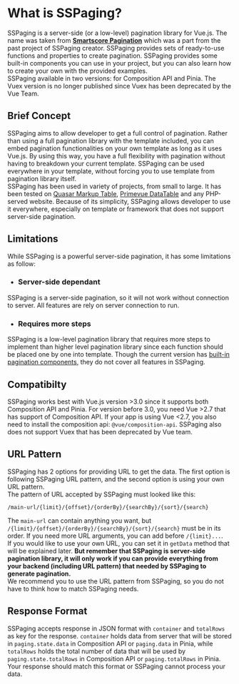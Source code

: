# What is SSPaging?
SSPaging is a server-side (or a low-level) pagination library for Vue.js. The name was taken from <strong>[Smartscore Pagination](https://smartscore.wolestech.com)</strong> which was a part from the past project of SSPaging creator. SSPaging provides sets of ready-to-use functions and properties to create pagination. SSPaging provides some built-in components you can use in your project, but you can also learn how to create your own with the provided examples.<br/>
SSPaging available in two versions: for Composition API and Pinia. The Vuex version is no longer published since Vuex has been deprecated by the Vue Team. 

## Brief Concept
SSPaging aims to allow developer to get a full control of pagination. Rather than using a full pagination library with the template included, you can embed pagination functionalities on your own template as long as it uses Vue.js. By using this way, you have a full flexibility with pagination without having to breakdown your current template. SSPaging can be used everywhere in your template, without forcing you to use template from pagination library itself.<br/>
SSPaging has been used in variety of projects, from small to large. It has been tested on [Quasar Markup Table](https://https://quasar.dev/vue-components/markup-table), [Primevue DataTable](https://primevue.org/datatable) and any PHP-served website. Because of its simplicity, SSPaging allows developer to use it everywhere, especially on template or framework that does not support server-side pagination.

## Limitations
While SSPaging is a powerful server-side pagination, it has some limitations as follow:
- ### Server-side dependant
SSPaging is a server-side pagination, so it will not work without connection to server. All features are rely on server connection to run.
- ### Requires more steps 
SSPaging is a low-level pagination library that requires more steps to implement than higher level pagination library since each function should be placed one by one into template. Though the current version has [built-in pagination components](builtin-components/intro), they do not cover all features in SSPaging.
## Compatibilty
SSPaging works best with Vue.js version >3.0 since it supports both Composition API and Pinia. For version before 3.0, you need Vue >2.7 that has support of Composition API. If your app is using Vue <2.7, you also need to install the composition api: `@vue/composition-api`. SSPaging also does not support Vuex that has been deprecated by Vue team.

## URL Pattern
SSPaging has 2 options for providing URL to get the data. The first option is following SSPaging URL pattern, and the second option is using your own URL pattern.<br/>
The pattern of URL  accepted by SSPaging must looked like this:
```
/main-url/{limit}/{offset}/{orderBy}/{searchBy}/{sort}/{search}
```
The `main-url` can contain anything you want, but `/{limit}/{offset}/{orderBy}/{searchBy}/{sort}/{search}` must be in its order. If you need more URL arguments, you can add before `/{limit}...`.<br/>
If you would like to use your own URL, you can set it in `getData` method that will be explained later. <strong>But remember that SSPaging is server-side pagination library, it will only work if you can provide everything from your backend (including URL pattern) that needed by SSPaging to generate pagination.</strong><br/>
We recommend you to use the URL pattern from SSPaging, so you do not have to think how to match SSPaging needs.

## Response Format
SSPaging accepts response in JSON format with `container` and `totalRows` as key for the response. `container` holds data from server that will be stored in `paging.state.data` in Composition API or `paging.data` in Pinia, while `totalRows` holds the total number of data that will be used by `paging.state.totalRows` in Composition API  or `paging.totalRows` in Pinia. Your response should match this format or SSPaging cannot process your data.


